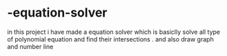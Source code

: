 # -equation-solver
in this project i have made a equation solver which is basiclly solve all type of polynomial equation and find their intersections . and also draw graph and number line
